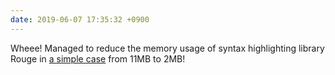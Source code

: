 ```yaml
---
date: 2019-06-07 17:35:32 +0900
---
```

Wheee! Managed to reduce the memory usage of syntax highlighting library Rouge in [a simple case](https://github.com/rouge-ruby/rouge/issues/1147#issuecomment-499799781) from 11MB to 2MB!
